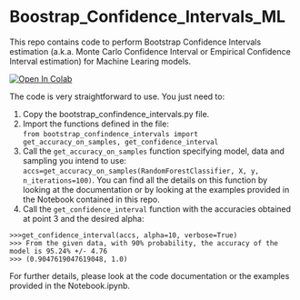 # Boostrap_Confidence_Intervals_ML
This repo contains code to perform Bootstrap Confidence Intervals estimation (a.k.a. Monte Carlo Confidence Interval or Empirical Confidence Interval estimation) for Machine Learing models.

[![Open In Colab](https://colab.research.google.com/assets/colab-badge.svg)](https://colab.research.google.com/drive/1wBWNSMH64q8uDk9vr15uT-_QQqFz752X)


The code is very straightforward to use. You just need to:

1. Copy the bootstrap_confindence_intervals.py file.
2. Import the functions defined in the file: <br/> ```from bootstrap_confindence_intervals import get_accuracy_on_samples, get_confidence_interval```
3. Call the ```get_accuracy_on_samples``` function specifying model, data and sampling you intend to use: ```accs=get_accuracy_on_samples(RandomForestClassifier, X, y, n_iterations=100)```. You can find all the details on this function by looking at the documentation or by looking at the examples provided in the Notebook contained in this repo.
4. Call the ```get_confidence_interval``` function with the accuracies obtained at point 3 and the desired alpha: 
```
>>>get_confidence_interval(accs, alpha=10, verbose=True)
>>> From the given data, with 90% probability, the accuracy of the model is 95.24% +/- 4.76
>>> (0.9047619047619048, 1.0)
```

For further details, please look at the code documentation or the examples provided in the Notebook.ipynb.
